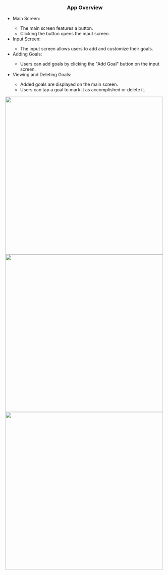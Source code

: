 <h3 style="text-align: center">App Overview</h3>
<ul>
  <li>Main Screen:</li>
  <ul>
    <li>The main screen features a button.</li>
    <li>Clicking the button opens the input screen.</li>
  </ul>
  <li>Input Screen:</li>
  <ul>
    <li>The input screen allows users to add and customize their goals.</li>
  </ul>
  <li>Adding Goals:</li>
  <ul>
    <li>Users can add goals by clicking the "Add Goal" button on the input screen.</li>
  </ul>
  <li>Viewing and Deleting Goals:</li>
  <ul>
    <li>Added goals are displayed on the main screen.</li>
    <li>Users can tap a goal to mark it as accomplished or delete it.</li>
  </ul>
</ul>


<div >
  <img  src="https://i.imgur.com/bX7ExNw.jpg" style="height: 500px" />
  <img  src="https://i.imgur.com/1YPzRJU.jpg" style="height: 500px" />
  <img  src="https://i.imgur.com/i0MZSwk.jpg" style="height: 500px" />
</div>
